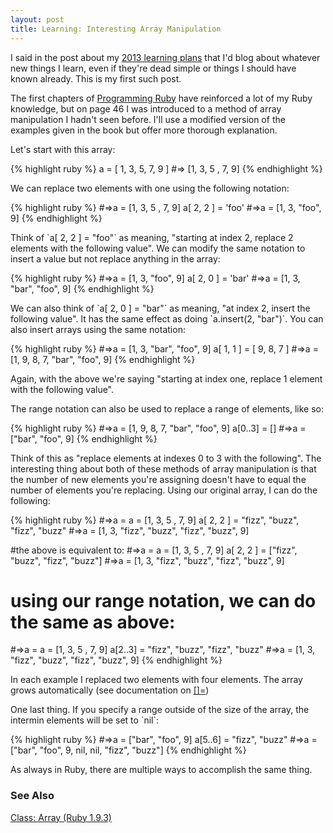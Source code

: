 ```yaml
---
layout: post
title: Learning: Interesting Array Manipulation
---
```

<p>I said in the post about my <a href="http://ericfarkas.com/posts/learning-plan-for-2013/">2013 learning plans</a> that I'd blog about whatever new things I learn, even if they're dead simple or things I should have known already.  This is my first such post.</p>

<p>The first chapters of <a href="http://pragprog.com/book/ruby3/programming-ruby-1-9">Programming Ruby</a> have reinforced a lot of my Ruby knowledge, but on page 46 I was introduced to a method of array manipulation I hadn't seen before. I'll use a modified version of the examples given in the book but offer more thorough explanation.</p>

<p>Let's start with this array:</p>

<p>
{% highlight ruby %}
a = [ 1, 3, 5, 7, 9 ]
#=> [1, 3, 5 , 7, 9]
{% endhighlight %}
</p>

<p>We can replace two elements with one using the following notation:</p>

<p>
{% highlight ruby %}
#=>a = [1, 3, 5 , 7, 9]
a[ 2, 2 ] = 'foo'
#=>a = [1, 3, "foo", 9]
{% endhighlight %}
</p>

<p>Think of `a[ 2, 2 ] = "foo"` as meaning, "starting at index 2, replace 2 elements with the following value".  We can modify the same notation to insert a value but not replace anything in the array:</p>

<p>
{% highlight ruby %}
#=>a = [1, 3, "foo", 9]
a[ 2, 0 ] = 'bar'
#=>a = [1, 3, "bar", "foo", 9]
{% endhighlight %}
</p>

<p>We can also think of `a[ 2, 0 ] = "bar"` as meaning, "at index 2, insert the following value".  It has the same effect as doing `a.insert(2, "bar")`.  You can also insert arrays using the same notation:</p>

<p>
{% highlight ruby %}
#=>a = [1, 3, "bar", "foo", 9]
a[ 1, 1 ] = [ 9, 8, 7 ]
#=>a = [1, 9, 8, 7, "bar", "foo", 9]
{% endhighlight %}
</p>

<p>Again, with the above we're saying "starting at index one, replace 1 element with the following value".<p>

<p>The range notation can also be used to replace a range of elements, like so:</p>

<p>
{% highlight ruby %}
#=>a = [1, 9, 8, 7, "bar", "foo", 9]
a[0..3] = []
#=>a = ["bar", "foo", 9]
{% endhighlight %}
</p>

<p>Think of this as "replace elements at indexes 0 to 3 with the following".  The interesting thing about both of these methods of array manipulation is that the number of new elements you're assigning doesn't have to equal the number of elements you're replacing.  Using our original array, I can do the following:</p>

<p>
{% highlight ruby %}
#=>a = a = [1, 3, 5 , 7, 9]
a[ 2, 2 ] = "fizz", "buzz", "fizz", "buzz"
#=>a = [1, 3, "fizz", "buzz", "fizz", "buzz", 9]

#the above is equivalent to:
#=>a = a = [1, 3, 5 , 7, 9]
a[ 2, 2 ] = ["fizz", "buzz", "fizz", "buzz"]
#=>a = [1, 3, "fizz", "buzz", "fizz", "buzz", 9]

# using our range notation, we can do the same as above:

#=>a = a = [1, 3, 5 , 7, 9]
a[2..3] = "fizz", "buzz", "fizz", "buzz"
#=>a = [1, 3, "fizz", "buzz", "fizz", "buzz", 9]
{% endhighlight %}
</p>

<p>In each example I replaced two elements with four elements.  The array grows automatically (see documentation on <a href="http://www.ruby-doc.org/core-1.9.3/Array.html#method-i-5B-5D-3D">[]=</a>)</p>

<p>One last thing.  If you specify a range outside of the size of the array, the intermin elements will be set to `nil`:</p>

<p>
{% highlight ruby %}
#=>a = ["bar", "foo", 9]
a[5..6] = "fizz", "buzz"
#=>a = ["bar", "foo", 9, nil, nil, "fizz", "buzz"]
{% endhighlight %}
</p>

<p>As always in Ruby, there are multiple ways to accomplish the same thing.</p>

<h3>See Also</h3>
<p><a href="http://www.ruby-doc.org/core-1.9.3/Array.html">Class: Array (Ruby 1.9.3)</a></p>